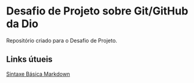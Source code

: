 # Desafio de Projeto sobre Git/GitHub da Dio
Repositório criado para o Desafio de Projeto.

## Links útueis 
[Sintaxe Básica Markdown](https://www.markdownguide.org/basic-syntax/)
